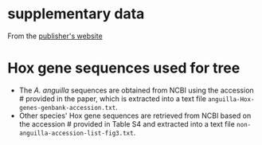 # supplementary data
From the [publisher's website](https://journals.plos.org/plosone/article?id=10.1371/journal.pone.0032231)

# Hox gene sequences used for tree
- The _A. anguilla_ sequences are obtained from NCBI using the accession # provided in the paper, which is extracted into a text file `anguilla-Hox-genes-genbank-accession.txt`.
- Other species' Hox gene sequences are retrieved from NCBI based on the accession # provided in Table S4 and extracted into a text file `non-anguilla-accession-list-fig3.txt`.
